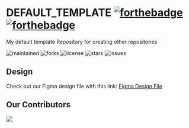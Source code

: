 # DEFAULT_TEMPLATE  [![forthebadge](https://forthebadge.com/images/badges/built-with-love.svg)](https://forthebadge.com) [![forthebadge](https://forthebadge.com/images/badges/made-with-python.svg)](https://forthebadge.com)
My default template Repository for creating other repositories

![maintained](https://img.shields.io/badge/maintained-yes-green?style=for-the-badge)
![forks](https://img.shields.io/github/forks/agneay/DEFAULT_TEMPLATE?style=for-the-badge)
![license](https://img.shields.io/github/license/agneay/DEFAULT_TEMPLATE?style=for-the-badge)
![stars](https://img.shields.io/github/stars/agneay/DEFAULT_TEMPLATE?style=for-the-badge)
![issues](https://img.shields.io/github/issues/agneay/DEFAULT_TEMPLATE?style=for-the-badge)

Design
---
Check out our Figma design file with this link: [Figma Design File](https://www.figma.com/design/ajR2y96UUisM91rRy1jt4o/ElectroLab-Assist-IOT?node-id=0-1&t=HzwmSLI1PXXZYZzh-1)

Our Contributors
---
<a href="https://github.com/agneay/ElectroLab-Assit-IOT/graphs/contributors">
  <img src="https://contrib.rocks/image?repo=agneay/ElectroLab-Assit-IOT" />
</a>

